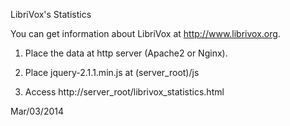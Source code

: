 LibriVox's Statistics

You can get information about LibriVox at <http://www.librivox.org>.

1) Place the data at http server (Apache2 or Nginx).

2) Place jquery-2.1.1.min.js at (server_root)/js

3) Access http://server_root/librivox_statistics.html

Mar/03/2014

